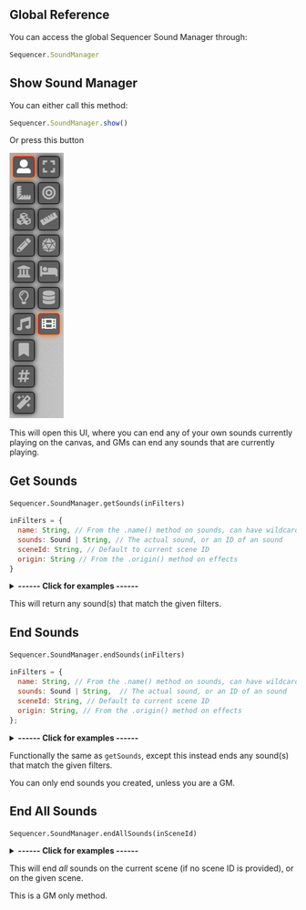 ## Global Reference

You can access the global Sequencer Sound Manager through:

```js
Sequencer.SoundManager
```

## Show Sound Manager

You can either call this method:
```js
Sequencer.SoundManager.show()
```
Or press this button

![Image showing the button to open the Sound Manager](images/effect-viewer-button.jpg)

This will open this UI, where you can end any of your own sounds currently playing on the canvas, and GMs can end any sounds that are currently playing.

## Get Sounds

`Sequencer.SoundManager.getSounds(inFilters)`

```js
inFilters = {
  name: String, // From the .name() method on sounds, can have wildcards in them (such as "fireball_*" to match anything that starts with "fireball_")
  sounds: Sound | String, // The actual sound, or an ID of an sound
  sceneId: String, // Default to current scene ID
  origin: String // From the .origin() method on effects
}
```

<details>
  <summary><strong>------ Click for examples ------</strong></summary><br />

```js
// Retrieves every sound named "test_sound"
const sounds = Sequencer.SoundManager.getSounds({ name: "test_sound" })

// Retrieves sounds that have "test" in their name
const sounds = Sequencer.SoundManager.getSounds({ name: "*test*" })
```
<strong>--------------------------------</strong>

</details>

This will return any sound(s) that match the given filters.

## End Sounds

`Sequencer.SoundManager.endSounds(inFilters)`

```js
inFilters = {
  name: String, // From the .name() method on sounds, can have wildcards in them (such as "fireball_*" to match anything that starts with "fireball_")
  sounds: Sound | String,  // The actual sound, or an ID of an sound
  sceneId: String, // Default to current scene ID
  origin: String, // From the .origin() method on effects
};
```

<details>
  <summary><strong>------ Click for examples ------</strong></summary><br />

```js

// Ends every sound named "test_sound"
await Sequencer.SoundManager.endSounds({ name: "test_sound" })

// Ends sounds that have "test" in their name
await Sequencer.SoundManager.endSounds({ name: "*test*" })

```
<strong>--------------------------------</strong>

</details>

Functionally the same as `getSounds`, except this instead ends any sound(s) that match the given filters.

You can only end sounds you created, unless you are a GM.

## End All Sounds

`Sequencer.SoundManager.endAllSounds(inSceneId)`

<details>
  <summary><strong>------ Click for examples ------</strong></summary><br />

```js

// Ends all sounds in the current scene
await Sequencer.SoundManager.endAllSounds()

// Ends all sounds in the scene with the ID of "ULohafjBlsTRST8F"
await Sequencer.SoundManager.endAllSounds("ULohafjBlsTRST8F")

```
<strong>--------------------------------</strong>

</details>

This will end _all_ sounds on the current scene (if no scene ID is provided), or on the given scene.

This is a GM only method.
